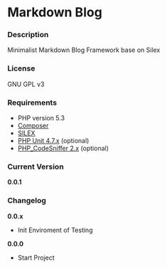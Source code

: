 Markdown Blog
===============

### Description
Minimalist Markdown Blog Framework base on Silex

### License
GNU GPL v3

### Requirements
- PHP version 5.3
- [Composer](https://getcomposer.org/)
- [SILEX](http://silex.sensiolabs.org/)
- [PHP Unit 4.7.x](https://phpunit.de/) (optional)
- [PHP_CodeSniffer 2.x](http://pear.php.net/package/PHP_CodeSniffer/redirected) (optional)

### Current Version
__0.0.1__

### Changelog

__0.0.x__
- Init Enviroment of Testing

__0.0.0__
- Start Project
